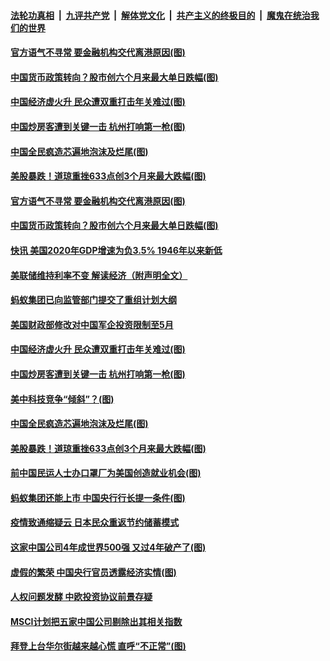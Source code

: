 

####  [法轮功真相](../../../../basic/blob/master/README.md?t=01290331) &nbsp;|&nbsp; [九评共产党](../../../../9ping.md/blob/master/README.md?t=01290331) &nbsp;|&nbsp; [解体党文化](../../../../jtdwh.md/blob/master/README.md?t=01290331)  &nbsp;|&nbsp; [共产主义的终极目的](../../../../gczydzjmd.md/blob/master/README.md?t=01290331) &nbsp;|&nbsp; [魔鬼在统治我们的世界](../../../../mgztzwmdsj.md/blob/master/README.md?t=01290331) 

#### [官方语气不寻常 要金融机构交代离港原因(图)](../pages/p5/960646.md?t=01290331) 

#### [中国货币政策转向？股市创六个月来最大单日跌幅(图)](../pages/p5/960638.md?t=01290331) 

#### [中国经济虚火升 民众遭双重打击年关难过(图)](../pages/p5/960621.md?t=01290331) 

#### [中国炒房客遭到关键一击 杭州打响第一枪(图)](../pages/p5/960553.md?t=01290331) 

#### [中国全民疯造芯遍地泡沫及烂尾(图)](../pages/p5/960580.md?t=01290331) 

#### [美股暴跌！道琼重挫633点创3个月来最大跌幅(图)](../pages/p5/960570.md?t=01290331) 

#### [官方语气不寻常 要金融机构交代离港原因(图)](../pages/p5/960646.md?t=01290331) 

#### [中国货币政策转向？股市创六个月来最大单日跌幅(图)](../pages/p5/960638.md?t=01290331) 

#### [快讯 美国2020年GDP增速为负3.5% 1946年以来新低](../pages/p5/960636.md?t=01290331) 

#### [美联储维持利率不变 解读经济（附声明全文）](../pages/p5/960634.md?t=01290331) 

#### [蚂蚁集团已向监管部门提交了重组计划大纲](../pages/p5/960633.md?t=01290331) 

#### [美国财政部修改对中国军企投资限制至5月](../pages/p5/960625.md?t=01290331) 

#### [中国经济虚火升 民众遭双重打击年关难过(图)](../pages/p5/960621.md?t=01290331) 


#### [中国炒房客遭到关键一击 杭州打响第一枪(图)](../pages/p5/960553.md?t=01290331) 

#### [美中科技竞争“倾斜”？(图)](../pages/p5/960588.md?t=01290331) 

#### [中国全民疯造芯遍地泡沫及烂尾(图)](../pages/p5/960580.md?t=01290331) 

#### [美股暴跌！道琼重挫633点创3个月来最大跌幅(图)](../pages/p5/960570.md?t=01290331) 

#### [前中国民运人士办口罩厂为美国创造就业机会(图)](../pages/p5/960568.md?t=01290331) 

#### [蚂蚁集团还能上市 中国央行行长提一条件(图)](../pages/p5/960539.md?t=01290331) 

#### [疫情致通缩疑云 日本民众重返节约储蓄模式](../pages/p5/960538.md?t=01290331) 

#### [这家中国公司4年成世界500强 又过4年破产了(图)](../pages/p5/960532.md?t=01290331) 

#### [虚假的繁荣 中国央行官员透露经济实情(图)](../pages/p5/960529.md?t=01290331) 

#### [人权问题发酵 中欧投资协议前景存疑](../pages/p5/960522.md?t=01290331) 

#### [MSCI计划把五家中国公司剔除出其相关指数](../pages/p5/960518.md?t=01290331) 

#### [拜登上台华尔街越来越心慌 直呼“不正常”(图)](../pages/p5/960445.md?t=01290331) 

